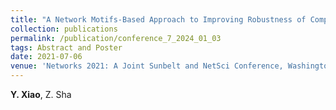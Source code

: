 ```yaml
---
title: "A Network Motifs-Based Approach to Improving Robustness of Complex Socio-Technical Systems Against Seasonal Effects [[Paper]](/files/abstract1.pdf)"
collection: publications
permalink: /publication/conference_7_2024_01_03
tags: Abstract and Poster
date: 2021-07-06
venue: 'Networks 2021: A Joint Sunbelt and NetSci Conference, Washington D.C., July 6-11, 2021.'
---
```

**Y. Xiao**, Z. Sha
